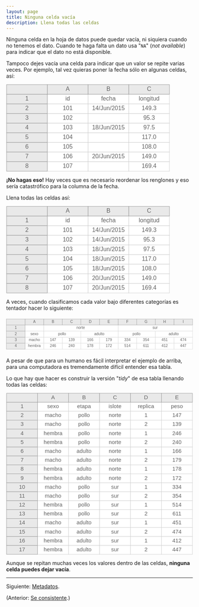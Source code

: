 ```yaml
---
layout: page
title: Ninguna celda vacía
description: Llena todas las celdas
---
```


Ninguna celda en la hoja de datos puede quedar vacía, ni siquiera cuando no tenemos el dato. Cuando te haga falta un dato usa "`NA`" (_not available_) para indicar que el dato no está disponible.

Tampoco dejes vacía una celda para indicar que un valor se repite varias veces. Por ejemplo, tal vez quieras poner la fecha sólo en algunas celdas, así:


<?xml version="1.0" encoding="UTF-8"?>
<svg width="442px" height="236px" viewBox="0 0 442 236" preserveAspectRatio="xMinYmin meet" xmlns="http://www.w3.org/2000/svg" xmlns:xlink="http://www.w3.org/1999/xlink" version="1.1">
    <rect x="331" y="209" width="110" height="26" fill="white" stroke="#CECECE" stroke-width="1" />
    <text x="386" y="222" text-anchor="middle" dominant-baseline="middle" font-family="sans-serif" fill="#626262" font-size="16px" >169.4</text>
    <rect x="221" y="209" width="110" height="26" fill="white" stroke="#CECECE" stroke-width="1" />
    <text x="276" y="222" text-anchor="middle" dominant-baseline="middle" font-family="sans-serif" fill="#626262" font-size="16px" ></text>
    <rect x="111" y="209" width="110" height="26" fill="white" stroke="#CECECE" stroke-width="1" />
    <text x="166" y="222" text-anchor="middle" dominant-baseline="middle" font-family="sans-serif" fill="#626262" font-size="16px" >107</text>
    <rect x="1" y="209" width="110" height="26" fill="#E9E9E9" stroke="#969696" stroke-width="1" />
    <text x="56" y="222" text-anchor="middle" dominant-baseline="middle" font-family="sans-serif" fill="#626262" font-size="16px" >8</text>
    <rect x="331" y="183" width="110" height="26" fill="white" stroke="#CECECE" stroke-width="1" />
    <text x="386" y="196" text-anchor="middle" dominant-baseline="middle" font-family="sans-serif" fill="#626262" font-size="16px" >149.0</text>
    <rect x="221" y="183" width="110" height="26" fill="white" stroke="#CECECE" stroke-width="1" />
    <text x="276" y="196" text-anchor="middle" dominant-baseline="middle" font-family="sans-serif" fill="#626262" font-size="16px" >20/Jun/2015</text>
    <rect x="111" y="183" width="110" height="26" fill="white" stroke="#CECECE" stroke-width="1" />
    <text x="166" y="196" text-anchor="middle" dominant-baseline="middle" font-family="sans-serif" fill="#626262" font-size="16px" >106</text>
    <rect x="1" y="183" width="110" height="26" fill="#E9E9E9" stroke="#969696" stroke-width="1" />
    <text x="56" y="196" text-anchor="middle" dominant-baseline="middle" font-family="sans-serif" fill="#626262" font-size="16px" >7</text>
    <rect x="331" y="157" width="110" height="26" fill="white" stroke="#CECECE" stroke-width="1" />
    <text x="386" y="170" text-anchor="middle" dominant-baseline="middle" font-family="sans-serif" fill="#626262" font-size="16px" >108.0</text>
    <rect x="221" y="157" width="110" height="26" fill="white" stroke="#CECECE" stroke-width="1" />
    <text x="276" y="170" text-anchor="middle" dominant-baseline="middle" font-family="sans-serif" fill="#626262" font-size="16px" ></text>
    <rect x="111" y="157" width="110" height="26" fill="white" stroke="#CECECE" stroke-width="1" />
    <text x="166" y="170" text-anchor="middle" dominant-baseline="middle" font-family="sans-serif" fill="#626262" font-size="16px" >105</text>
    <rect x="1" y="157" width="110" height="26" fill="#E9E9E9" stroke="#969696" stroke-width="1" />
    <text x="56" y="170" text-anchor="middle" dominant-baseline="middle" font-family="sans-serif" fill="#626262" font-size="16px" >6</text>
    <rect x="331" y="131" width="110" height="26" fill="white" stroke="#CECECE" stroke-width="1" />
    <text x="386" y="144" text-anchor="middle" dominant-baseline="middle" font-family="sans-serif" fill="#626262" font-size="16px" >117.0</text>
    <rect x="221" y="131" width="110" height="26" fill="white" stroke="#CECECE" stroke-width="1" />
    <text x="276" y="144" text-anchor="middle" dominant-baseline="middle" font-family="sans-serif" fill="#626262" font-size="16px" ></text>
    <rect x="111" y="131" width="110" height="26" fill="white" stroke="#CECECE" stroke-width="1" />
    <text x="166" y="144" text-anchor="middle" dominant-baseline="middle" font-family="sans-serif" fill="#626262" font-size="16px" >104</text>
    <rect x="1" y="131" width="110" height="26" fill="#E9E9E9" stroke="#969696" stroke-width="1" />
    <text x="56" y="144" text-anchor="middle" dominant-baseline="middle" font-family="sans-serif" fill="#626262" font-size="16px" >5</text>
    <rect x="331" y="105" width="110" height="26" fill="white" stroke="#CECECE" stroke-width="1" />
    <text x="386" y="118" text-anchor="middle" dominant-baseline="middle" font-family="sans-serif" fill="#626262" font-size="16px" >97.5</text>
    <rect x="221" y="105" width="110" height="26" fill="white" stroke="#CECECE" stroke-width="1" />
    <text x="276" y="118" text-anchor="middle" dominant-baseline="middle" font-family="sans-serif" fill="#626262" font-size="16px" >18/Jun/2015</text>
    <rect x="111" y="105" width="110" height="26" fill="white" stroke="#CECECE" stroke-width="1" />
    <text x="166" y="118" text-anchor="middle" dominant-baseline="middle" font-family="sans-serif" fill="#626262" font-size="16px" >103</text>
    <rect x="1" y="105" width="110" height="26" fill="#E9E9E9" stroke="#969696" stroke-width="1" />
    <text x="56" y="118" text-anchor="middle" dominant-baseline="middle" font-family="sans-serif" fill="#626262" font-size="16px" >4</text>
    <rect x="331" y="79" width="110" height="26" fill="white" stroke="#CECECE" stroke-width="1" />
    <text x="386" y="92" text-anchor="middle" dominant-baseline="middle" font-family="sans-serif" fill="#626262" font-size="16px" >95.3</text>
    <rect x="221" y="79" width="110" height="26" fill="white" stroke="#CECECE" stroke-width="1" />
    <text x="276" y="92" text-anchor="middle" dominant-baseline="middle" font-family="sans-serif" fill="#626262" font-size="16px" ></text>
    <rect x="111" y="79" width="110" height="26" fill="white" stroke="#CECECE" stroke-width="1" />
    <text x="166" y="92" text-anchor="middle" dominant-baseline="middle" font-family="sans-serif" fill="#626262" font-size="16px" >102</text>
    <rect x="1" y="79" width="110" height="26" fill="#E9E9E9" stroke="#969696" stroke-width="1" />
    <text x="56" y="92" text-anchor="middle" dominant-baseline="middle" font-family="sans-serif" fill="#626262" font-size="16px" >3</text>
    <rect x="331" y="53" width="110" height="26" fill="white" stroke="#CECECE" stroke-width="1" />
    <text x="386" y="66" text-anchor="middle" dominant-baseline="middle" font-family="sans-serif" fill="#626262" font-size="16px" >149.3</text>
    <rect x="221" y="53" width="110" height="26" fill="white" stroke="#CECECE" stroke-width="1" />
    <text x="276" y="66" text-anchor="middle" dominant-baseline="middle" font-family="sans-serif" fill="#626262" font-size="16px" >14/Jun/2015</text>
    <rect x="111" y="53" width="110" height="26" fill="white" stroke="#CECECE" stroke-width="1" />
    <text x="166" y="66" text-anchor="middle" dominant-baseline="middle" font-family="sans-serif" fill="#626262" font-size="16px" >101</text>
    <rect x="1" y="53" width="110" height="26" fill="#E9E9E9" stroke="#969696" stroke-width="1" />
    <text x="56" y="66" text-anchor="middle" dominant-baseline="middle" font-family="sans-serif" fill="#626262" font-size="16px" >2</text>
    <rect x="331" y="27" width="110" height="26" fill="white" stroke="#CECECE" stroke-width="1" />
    <text x="386" y="40" text-anchor="middle" dominant-baseline="middle" font-family="sans-serif" fill="#626262" font-size="16px" >longitud</text>
    <rect x="221" y="27" width="110" height="26" fill="white" stroke="#CECECE" stroke-width="1" />
    <text x="276" y="40" text-anchor="middle" dominant-baseline="middle" font-family="sans-serif" fill="#626262" font-size="16px" >fecha</text>
    <rect x="111" y="27" width="110" height="26" fill="white" stroke="#CECECE" stroke-width="1" />
    <text x="166" y="40" text-anchor="middle" dominant-baseline="middle" font-family="sans-serif" fill="#626262" font-size="16px" >id</text>
    <rect x="1" y="27" width="110" height="26" fill="#E9E9E9" stroke="#969696" stroke-width="1" />
    <text x="56" y="40" text-anchor="middle" dominant-baseline="middle" font-family="sans-serif" fill="#626262" font-size="16px" >1</text>
    <rect x="331" y="1" width="110" height="26" fill="#E9E9E9" stroke="#969696" stroke-width="1" />
    <text x="386" y="14" text-anchor="middle" dominant-baseline="middle" font-family="sans-serif" fill="#626262" font-size="16px" >C</text>
    <rect x="221" y="1" width="110" height="26" fill="#E9E9E9" stroke="#969696" stroke-width="1" />
    <text x="276" y="14" text-anchor="middle" dominant-baseline="middle" font-family="sans-serif" fill="#626262" font-size="16px" >B</text>
    <rect x="111" y="1" width="110" height="26" fill="#E9E9E9" stroke="#969696" stroke-width="1" />
    <text x="166" y="14" text-anchor="middle" dominant-baseline="middle" font-family="sans-serif" fill="#626262" font-size="16px" >A</text>
    <rect x="1" y="1" width="110" height="26" fill="#E9E9E9" stroke="#969696" stroke-width="1" />
</svg>

**¡No hagas eso!** Hay veces que es necesario reordenar los renglones y eso sería catastrófico para la columna de la fecha.

Llena todas las celdas así:

<?xml version="1.0" encoding="UTF-8"?>
<svg width="442px" height="236px" viewBox="0 0 442 236" preserveAspectRatio="xMinYmin meet" xmlns="http://www.w3.org/2000/svg" xmlns:xlink="http://www.w3.org/1999/xlink" version="1.1">
    <rect x="331" y="209" width="110" height="26" fill="white" stroke="#CECECE" stroke-width="1" />
    <text x="386" y="222" text-anchor="middle" dominant-baseline="middle" font-family="sans-serif" fill="#626262" font-size="16px" >169.4</text>
    <rect x="221" y="209" width="110" height="26" fill="white" stroke="#CECECE" stroke-width="1" />
    <text x="276" y="222" text-anchor="middle" dominant-baseline="middle" font-family="sans-serif" fill="#626262" font-size="16px" >20/Jun/2015</text>
    <rect x="111" y="209" width="110" height="26" fill="white" stroke="#CECECE" stroke-width="1" />
    <text x="166" y="222" text-anchor="middle" dominant-baseline="middle" font-family="sans-serif" fill="#626262" font-size="16px" >107</text>
    <rect x="1" y="209" width="110" height="26" fill="#E9E9E9" stroke="#969696" stroke-width="1" />
    <text x="56" y="222" text-anchor="middle" dominant-baseline="middle" font-family="sans-serif" fill="#626262" font-size="16px" >8</text>
    <rect x="331" y="183" width="110" height="26" fill="white" stroke="#CECECE" stroke-width="1" />
    <text x="386" y="196" text-anchor="middle" dominant-baseline="middle" font-family="sans-serif" fill="#626262" font-size="16px" >149.0</text>
    <rect x="221" y="183" width="110" height="26" fill="white" stroke="#CECECE" stroke-width="1" />
    <text x="276" y="196" text-anchor="middle" dominant-baseline="middle" font-family="sans-serif" fill="#626262" font-size="16px" >20/Jun/2015</text>
    <rect x="111" y="183" width="110" height="26" fill="white" stroke="#CECECE" stroke-width="1" />
    <text x="166" y="196" text-anchor="middle" dominant-baseline="middle" font-family="sans-serif" fill="#626262" font-size="16px" >106</text>
    <rect x="1" y="183" width="110" height="26" fill="#E9E9E9" stroke="#969696" stroke-width="1" />
    <text x="56" y="196" text-anchor="middle" dominant-baseline="middle" font-family="sans-serif" fill="#626262" font-size="16px" >7</text>
    <rect x="331" y="157" width="110" height="26" fill="white" stroke="#CECECE" stroke-width="1" />
    <text x="386" y="170" text-anchor="middle" dominant-baseline="middle" font-family="sans-serif" fill="#626262" font-size="16px" >108.0</text>
    <rect x="221" y="157" width="110" height="26" fill="white" stroke="#CECECE" stroke-width="1" />
    <text x="276" y="170" text-anchor="middle" dominant-baseline="middle" font-family="sans-serif" fill="#626262" font-size="16px" >18/Jun/2015</text>
    <rect x="111" y="157" width="110" height="26" fill="white" stroke="#CECECE" stroke-width="1" />
    <text x="166" y="170" text-anchor="middle" dominant-baseline="middle" font-family="sans-serif" fill="#626262" font-size="16px" >105</text>
    <rect x="1" y="157" width="110" height="26" fill="#E9E9E9" stroke="#969696" stroke-width="1" />
    <text x="56" y="170" text-anchor="middle" dominant-baseline="middle" font-family="sans-serif" fill="#626262" font-size="16px" >6</text>
    <rect x="331" y="131" width="110" height="26" fill="white" stroke="#CECECE" stroke-width="1" />
    <text x="386" y="144" text-anchor="middle" dominant-baseline="middle" font-family="sans-serif" fill="#626262" font-size="16px" >117.0</text>
    <rect x="221" y="131" width="110" height="26" fill="white" stroke="#CECECE" stroke-width="1" />
    <text x="276" y="144" text-anchor="middle" dominant-baseline="middle" font-family="sans-serif" fill="#626262" font-size="16px" >18/Jun/2015</text>
    <rect x="111" y="131" width="110" height="26" fill="white" stroke="#CECECE" stroke-width="1" />
    <text x="166" y="144" text-anchor="middle" dominant-baseline="middle" font-family="sans-serif" fill="#626262" font-size="16px" >104</text>
    <rect x="1" y="131" width="110" height="26" fill="#E9E9E9" stroke="#969696" stroke-width="1" />
    <text x="56" y="144" text-anchor="middle" dominant-baseline="middle" font-family="sans-serif" fill="#626262" font-size="16px" >5</text>
    <rect x="331" y="105" width="110" height="26" fill="white" stroke="#CECECE" stroke-width="1" />
    <text x="386" y="118" text-anchor="middle" dominant-baseline="middle" font-family="sans-serif" fill="#626262" font-size="16px" >97.5</text>
    <rect x="221" y="105" width="110" height="26" fill="white" stroke="#CECECE" stroke-width="1" />
    <text x="276" y="118" text-anchor="middle" dominant-baseline="middle" font-family="sans-serif" fill="#626262" font-size="16px" >18/Jun/2015</text>
    <rect x="111" y="105" width="110" height="26" fill="white" stroke="#CECECE" stroke-width="1" />
    <text x="166" y="118" text-anchor="middle" dominant-baseline="middle" font-family="sans-serif" fill="#626262" font-size="16px" >103</text>
    <rect x="1" y="105" width="110" height="26" fill="#E9E9E9" stroke="#969696" stroke-width="1" />
    <text x="56" y="118" text-anchor="middle" dominant-baseline="middle" font-family="sans-serif" fill="#626262" font-size="16px" >4</text>
    <rect x="331" y="79" width="110" height="26" fill="white" stroke="#CECECE" stroke-width="1" />
    <text x="386" y="92" text-anchor="middle" dominant-baseline="middle" font-family="sans-serif" fill="#626262" font-size="16px" >95.3</text>
    <rect x="221" y="79" width="110" height="26" fill="white" stroke="#CECECE" stroke-width="1" />
    <text x="276" y="92" text-anchor="middle" dominant-baseline="middle" font-family="sans-serif" fill="#626262" font-size="16px" >14/Jun/2015</text>
    <rect x="111" y="79" width="110" height="26" fill="white" stroke="#CECECE" stroke-width="1" />
    <text x="166" y="92" text-anchor="middle" dominant-baseline="middle" font-family="sans-serif" fill="#626262" font-size="16px" >102</text>
    <rect x="1" y="79" width="110" height="26" fill="#E9E9E9" stroke="#969696" stroke-width="1" />
    <text x="56" y="92" text-anchor="middle" dominant-baseline="middle" font-family="sans-serif" fill="#626262" font-size="16px" >3</text>
    <rect x="331" y="53" width="110" height="26" fill="white" stroke="#CECECE" stroke-width="1" />
    <text x="386" y="66" text-anchor="middle" dominant-baseline="middle" font-family="sans-serif" fill="#626262" font-size="16px" >149.3</text>
    <rect x="221" y="53" width="110" height="26" fill="white" stroke="#CECECE" stroke-width="1" />
    <text x="276" y="66" text-anchor="middle" dominant-baseline="middle" font-family="sans-serif" fill="#626262" font-size="16px" >14/Jun/2015</text>
    <rect x="111" y="53" width="110" height="26" fill="white" stroke="#CECECE" stroke-width="1" />
    <text x="166" y="66" text-anchor="middle" dominant-baseline="middle" font-family="sans-serif" fill="#626262" font-size="16px" >101</text>
    <rect x="1" y="53" width="110" height="26" fill="#E9E9E9" stroke="#969696" stroke-width="1" />
    <text x="56" y="66" text-anchor="middle" dominant-baseline="middle" font-family="sans-serif" fill="#626262" font-size="16px" >2</text>
    <rect x="331" y="27" width="110" height="26" fill="white" stroke="#CECECE" stroke-width="1" />
    <text x="386" y="40" text-anchor="middle" dominant-baseline="middle" font-family="sans-serif" fill="#626262" font-size="16px" >longitud</text>
    <rect x="221" y="27" width="110" height="26" fill="white" stroke="#CECECE" stroke-width="1" />
    <text x="276" y="40" text-anchor="middle" dominant-baseline="middle" font-family="sans-serif" fill="#626262" font-size="16px" >fecha</text>
    <rect x="111" y="27" width="110" height="26" fill="white" stroke="#CECECE" stroke-width="1" />
    <text x="166" y="40" text-anchor="middle" dominant-baseline="middle" font-family="sans-serif" fill="#626262" font-size="16px" >id</text>
    <rect x="1" y="27" width="110" height="26" fill="#E9E9E9" stroke="#969696" stroke-width="1" />
    <text x="56" y="40" text-anchor="middle" dominant-baseline="middle" font-family="sans-serif" fill="#626262" font-size="16px" >1</text>
    <rect x="331" y="1" width="110" height="26" fill="#E9E9E9" stroke="#969696" stroke-width="1" />
    <text x="386" y="14" text-anchor="middle" dominant-baseline="middle" font-family="sans-serif" fill="#626262" font-size="16px" >C</text>
    <rect x="221" y="1" width="110" height="26" fill="#E9E9E9" stroke="#969696" stroke-width="1" />
    <text x="276" y="14" text-anchor="middle" dominant-baseline="middle" font-family="sans-serif" fill="#626262" font-size="16px" >B</text>
    <rect x="111" y="1" width="110" height="26" fill="#E9E9E9" stroke="#969696" stroke-width="1" />
    <text x="166" y="14" text-anchor="middle" dominant-baseline="middle" font-family="sans-serif" fill="#626262" font-size="16px" >A</text>
    <rect x="1" y="1" width="110" height="26" fill="#E9E9E9" stroke="#969696" stroke-width="1" />
</svg>

A veces, cuando clasificamos cada valor bajo diferentes categorías es tentador hacer lo siguiente:

<?xml version="1.0" encoding="UTF-8"?>
<svg width="692px" height="132px" viewBox="0 0 802 132" preserveAspectRatio="xMinYmin meet" xmlns="http://www.w3.org/2000/svg" xmlns:xlink="http://www.w3.org/1999/xlink" version="1.1">
    <rect x="721" y="105" width="80" height="26" fill="white" stroke="#CECECE" stroke-width="1" />
    <text x="761" y="118" text-anchor="middle" dominant-baseline="middle" font-family="sans-serif" fill="#626262" font-size="16px" >447</text>
    <rect x="641" y="105" width="80" height="26" fill="white" stroke="#CECECE" stroke-width="1" />
    <text x="681" y="118" text-anchor="middle" dominant-baseline="middle" font-family="sans-serif" fill="#626262" font-size="16px" >412</text>
    <rect x="561" y="105" width="80" height="26" fill="white" stroke="#CECECE" stroke-width="1" />
    <text x="601" y="118" text-anchor="middle" dominant-baseline="middle" font-family="sans-serif" fill="#626262" font-size="16px" >611</text>
    <rect x="481" y="105" width="80" height="26" fill="white" stroke="#CECECE" stroke-width="1" />
    <text x="521" y="118" text-anchor="middle" dominant-baseline="middle" font-family="sans-serif" fill="#626262" font-size="16px" >514</text>
    <rect x="401" y="105" width="80" height="26" fill="white" stroke="#CECECE" stroke-width="1" />
    <text x="441" y="118" text-anchor="middle" dominant-baseline="middle" font-family="sans-serif" fill="#626262" font-size="16px" >172</text>
    <rect x="321" y="105" width="80" height="26" fill="white" stroke="#CECECE" stroke-width="1" />
    <text x="361" y="118" text-anchor="middle" dominant-baseline="middle" font-family="sans-serif" fill="#626262" font-size="16px" >178</text>
    <rect x="241" y="105" width="80" height="26" fill="white" stroke="#CECECE" stroke-width="1" />
    <text x="281" y="118" text-anchor="middle" dominant-baseline="middle" font-family="sans-serif" fill="#626262" font-size="16px" >240</text>
    <rect x="161" y="105" width="80" height="26" fill="white" stroke="#CECECE" stroke-width="1" />
    <text x="201" y="118" text-anchor="middle" dominant-baseline="middle" font-family="sans-serif" fill="#626262" font-size="16px" >246</text>
    <rect x="81" y="105" width="80" height="26" fill="white" stroke="#CECECE" stroke-width="1" />
    <text x="121" y="118" text-anchor="middle" dominant-baseline="middle" font-family="sans-serif" fill="#626262" font-size="16px" >hembra</text>
    <rect x="1" y="105" width="80" height="26" fill="#E9E9E9" stroke="#969696" stroke-width="1" />
    <text x="41" y="118" text-anchor="middle" dominant-baseline="middle" font-family="sans-serif" fill="#626262" font-size="16px" >4</text>
    <rect x="721" y="79" width="80" height="26" fill="white" stroke="#CECECE" stroke-width="1" />
    <text x="761" y="92" text-anchor="middle" dominant-baseline="middle" font-family="sans-serif" fill="#626262" font-size="16px" >474</text>
    <rect x="641" y="79" width="80" height="26" fill="white" stroke="#CECECE" stroke-width="1" />
    <text x="681" y="92" text-anchor="middle" dominant-baseline="middle" font-family="sans-serif" fill="#626262" font-size="16px" >451</text>
    <rect x="561" y="79" width="80" height="26" fill="white" stroke="#CECECE" stroke-width="1" />
    <text x="601" y="92" text-anchor="middle" dominant-baseline="middle" font-family="sans-serif" fill="#626262" font-size="16px" >354</text>
    <rect x="481" y="79" width="80" height="26" fill="white" stroke="#CECECE" stroke-width="1" />
    <text x="521" y="92" text-anchor="middle" dominant-baseline="middle" font-family="sans-serif" fill="#626262" font-size="16px" >334</text>
    <rect x="401" y="79" width="80" height="26" fill="white" stroke="#CECECE" stroke-width="1" />
    <text x="441" y="92" text-anchor="middle" dominant-baseline="middle" font-family="sans-serif" fill="#626262" font-size="16px" >179</text>
    <rect x="321" y="79" width="80" height="26" fill="white" stroke="#CECECE" stroke-width="1" />
    <text x="361" y="92" text-anchor="middle" dominant-baseline="middle" font-family="sans-serif" fill="#626262" font-size="16px" >166</text>
    <rect x="241" y="79" width="80" height="26" fill="white" stroke="#CECECE" stroke-width="1" />
    <text x="281" y="92" text-anchor="middle" dominant-baseline="middle" font-family="sans-serif" fill="#626262" font-size="16px" >139</text>
    <rect x="161" y="79" width="80" height="26" fill="white" stroke="#CECECE" stroke-width="1" />
    <text x="201" y="92" text-anchor="middle" dominant-baseline="middle" font-family="sans-serif" fill="#626262" font-size="16px" >147</text>
    <rect x="81" y="79" width="80" height="26" fill="white" stroke="#CECECE" stroke-width="1" />
    <text x="121" y="92" text-anchor="middle" dominant-baseline="middle" font-family="sans-serif" fill="#626262" font-size="16px" >macho</text>
    <rect x="1" y="79" width="80" height="26" fill="#E9E9E9" stroke="#969696" stroke-width="1" />
    <text x="41" y="92" text-anchor="middle" dominant-baseline="middle" font-family="sans-serif" fill="#626262" font-size="16px" >3</text>
    <rect x="641" y="53" width="160" height="26" fill="white" stroke="#CECECE" stroke-width="1" />
    <text x="720" y="66" text-anchor="middle" dominant-baseline="middle" font-family="sans-serif" fill="#626262" font-size="16px" >adulto</text>
    <rect x="481" y="53" width="160" height="26" fill="white" stroke="#CECECE" stroke-width="1" />
    <text x="560" y="66" text-anchor="middle" dominant-baseline="middle" font-family="sans-serif" fill="#626262" font-size="16px" >pollo</text>
    <rect x="321" y="53" width="160" height="26" fill="white" stroke="#CECECE" stroke-width="1" />
    <text x="400" y="66" text-anchor="middle" dominant-baseline="middle" font-family="sans-serif" fill="#626262" font-size="16px" >adulto</text>
    <text x="281" y="66" text-anchor="middle" dominant-baseline="middle" font-family="sans-serif" fill="#626262" font-size="16px" ></text>
    <rect x="161" y="53" width="160" height="26" fill="white" stroke="#CECECE" stroke-width="1" />
    <text x="240" y="66" text-anchor="middle" dominant-baseline="middle" font-family="sans-serif" fill="#626262" font-size="16px" >pollo</text>
    <rect x="81" y="53" width="80" height="26" fill="white" stroke="#CECECE" stroke-width="1" />
    <text x="121" y="66" text-anchor="middle" dominant-baseline="middle" font-family="sans-serif" fill="#626262" font-size="16px" >sexo</text>
    <rect x="1" y="53" width="80" height="26" fill="#E9E9E9" stroke="#969696" stroke-width="1" />
    <text x="41" y="66" text-anchor="middle" dominant-baseline="middle" font-family="sans-serif" fill="#626262" font-size="16px" >2</text>
    <rect x="481" y="27" width="320" height="26" fill="white" stroke="#CECECE" stroke-width="1" />
    <text x="640" y="40" text-anchor="middle" dominant-baseline="middle" font-family="sans-serif" fill="#626262" font-size="16px" >sur</text>
    <text x="281" y="40" text-anchor="middle" dominant-baseline="middle" font-family="sans-serif" fill="#626262" font-size="16px" ></text>
    <rect x="161" y="27" width="320" height="26" fill="white" stroke="#CECECE" stroke-width="1" />
    <text x="320" y="40" text-anchor="middle" dominant-baseline="middle" font-family="sans-serif" fill="#626262" font-size="16px" >norte</text>
    <rect x="81" y="27" width="80" height="26" fill="white" stroke="#CECECE" stroke-width="1" />
    <text x="121" y="40" text-anchor="middle" dominant-baseline="middle" font-family="sans-serif" fill="#626262" font-size="16px" ></text>
    <rect x="1" y="27" width="80" height="26" fill="#E9E9E9" stroke="#969696" stroke-width="1" />
    <text x="41" y="40" text-anchor="middle" dominant-baseline="middle" font-family="sans-serif" fill="#626262" font-size="16px" >1</text>
    <rect x="721" y="1" width="80" height="26" fill="#E9E9E9" stroke="#969696" stroke-width="1" />
    <text x="761" y="14" text-anchor="middle" dominant-baseline="middle" font-family="sans-serif" fill="#626262" font-size="16px" >I</text>
    <rect x="641" y="1" width="80" height="26" fill="#E9E9E9" stroke="#969696" stroke-width="1" />
    <text x="681" y="14" text-anchor="middle" dominant-baseline="middle" font-family="sans-serif" fill="#626262" font-size="16px" >H</text>
    <rect x="561" y="1" width="80" height="26" fill="#E9E9E9" stroke="#969696" stroke-width="1" />
    <text x="601" y="14" text-anchor="middle" dominant-baseline="middle" font-family="sans-serif" fill="#626262" font-size="16px" >G</text>
    <rect x="481" y="1" width="80" height="26" fill="#E9E9E9" stroke="#969696" stroke-width="1" />
    <text x="521" y="14" text-anchor="middle" dominant-baseline="middle" font-family="sans-serif" fill="#626262" font-size="16px" >F</text>
    <rect x="401" y="1" width="80" height="26" fill="#E9E9E9" stroke="#969696" stroke-width="1" />
    <text x="441" y="14" text-anchor="middle" dominant-baseline="middle" font-family="sans-serif" fill="#626262" font-size="16px" >E</text>
    <rect x="321" y="1" width="80" height="26" fill="#E9E9E9" stroke="#969696" stroke-width="1" />
    <text x="361" y="14" text-anchor="middle" dominant-baseline="middle" font-family="sans-serif" fill="#626262" font-size="16px" >D</text>
    <rect x="241" y="1" width="80" height="26" fill="#E9E9E9" stroke="#969696" stroke-width="1" />
    <text x="281" y="14" text-anchor="middle" dominant-baseline="middle" font-family="sans-serif" fill="#626262" font-size="16px" >C</text>
    <rect x="161" y="1" width="80" height="26" fill="#E9E9E9" stroke="#969696" stroke-width="1" />
    <text x="201" y="14" text-anchor="middle" dominant-baseline="middle" font-family="sans-serif" fill="#626262" font-size="16px" >B</text>
    <rect x="81" y="1" width="80" height="26" fill="#E9E9E9" stroke="#969696" stroke-width="1" />
    <text x="121" y="14" text-anchor="middle" dominant-baseline="middle" font-family="sans-serif" fill="#626262" font-size="16px" >A</text>
    <rect x="1" y="1" width="80" height="26" fill="#E9E9E9" stroke="#969696" stroke-width="1" />
</svg>

A pesar de que para un humano es fácil interpretar el ejemplo de arriba, para una computadora es tremendamente difícil entender esa tabla.

Lo que hay que hacer es construir la versión "_tidy_" de esa tabla llenando todas las celdas:

<?xml version="1.0" encoding="UTF-8"?>
<svg width="542px" height="470px" viewBox="0 0 542 470" preserveAspectRatio="xMinYmin meet" xmlns="http://www.w3.org/2000/svg" xmlns:xlink="http://www.w3.org/1999/xlink" version="1.1">
    <rect x="451" y="443" width="90" height="26" fill="white" stroke="#CECECE" stroke-width="1" />
    <text x="496" y="456" text-anchor="middle" dominant-baseline="middle" font-family="sans-serif" fill="#626262" font-size="16px" >447</text>
    <rect x="361" y="443" width="90" height="26" fill="white" stroke="#CECECE" stroke-width="1" />
    <text x="406" y="456" text-anchor="middle" dominant-baseline="middle" font-family="sans-serif" fill="#626262" font-size="16px" >2</text>
    <rect x="271" y="443" width="90" height="26" fill="white" stroke="#CECECE" stroke-width="1" />
    <text x="316" y="456" text-anchor="middle" dominant-baseline="middle" font-family="sans-serif" fill="#626262" font-size="16px" >sur</text>
    <rect x="181" y="443" width="90" height="26" fill="white" stroke="#CECECE" stroke-width="1" />
    <text x="226" y="456" text-anchor="middle" dominant-baseline="middle" font-family="sans-serif" fill="#626262" font-size="16px" >adulto</text>
    <rect x="91" y="443" width="90" height="26" fill="white" stroke="#CECECE" stroke-width="1" />
    <text x="136" y="456" text-anchor="middle" dominant-baseline="middle" font-family="sans-serif" fill="#626262" font-size="16px" >hembra</text>
    <rect x="1" y="443" width="90" height="26" fill="#E9E9E9" stroke="#969696" stroke-width="1" />
    <text x="46" y="456" text-anchor="middle" dominant-baseline="middle" font-family="sans-serif" fill="#626262" font-size="16px" >17</text>
    <rect x="451" y="417" width="90" height="26" fill="white" stroke="#CECECE" stroke-width="1" />
    <text x="496" y="430" text-anchor="middle" dominant-baseline="middle" font-family="sans-serif" fill="#626262" font-size="16px" >412</text>
    <rect x="361" y="417" width="90" height="26" fill="white" stroke="#CECECE" stroke-width="1" />
    <text x="406" y="430" text-anchor="middle" dominant-baseline="middle" font-family="sans-serif" fill="#626262" font-size="16px" >1</text>
    <rect x="271" y="417" width="90" height="26" fill="white" stroke="#CECECE" stroke-width="1" />
    <text x="316" y="430" text-anchor="middle" dominant-baseline="middle" font-family="sans-serif" fill="#626262" font-size="16px" >sur</text>
    <rect x="181" y="417" width="90" height="26" fill="white" stroke="#CECECE" stroke-width="1" />
    <text x="226" y="430" text-anchor="middle" dominant-baseline="middle" font-family="sans-serif" fill="#626262" font-size="16px" >adulto</text>
    <rect x="91" y="417" width="90" height="26" fill="white" stroke="#CECECE" stroke-width="1" />
    <text x="136" y="430" text-anchor="middle" dominant-baseline="middle" font-family="sans-serif" fill="#626262" font-size="16px" >hembra</text>
    <rect x="1" y="417" width="90" height="26" fill="#E9E9E9" stroke="#969696" stroke-width="1" />
    <text x="46" y="430" text-anchor="middle" dominant-baseline="middle" font-family="sans-serif" fill="#626262" font-size="16px" >16</text>
    <rect x="451" y="391" width="90" height="26" fill="white" stroke="#CECECE" stroke-width="1" />
    <text x="496" y="404" text-anchor="middle" dominant-baseline="middle" font-family="sans-serif" fill="#626262" font-size="16px" >474</text>
    <rect x="361" y="391" width="90" height="26" fill="white" stroke="#CECECE" stroke-width="1" />
    <text x="406" y="404" text-anchor="middle" dominant-baseline="middle" font-family="sans-serif" fill="#626262" font-size="16px" >2</text>
    <rect x="271" y="391" width="90" height="26" fill="white" stroke="#CECECE" stroke-width="1" />
    <text x="316" y="404" text-anchor="middle" dominant-baseline="middle" font-family="sans-serif" fill="#626262" font-size="16px" >sur</text>
    <rect x="181" y="391" width="90" height="26" fill="white" stroke="#CECECE" stroke-width="1" />
    <text x="226" y="404" text-anchor="middle" dominant-baseline="middle" font-family="sans-serif" fill="#626262" font-size="16px" >adulto</text>
    <rect x="91" y="391" width="90" height="26" fill="white" stroke="#CECECE" stroke-width="1" />
    <text x="136" y="404" text-anchor="middle" dominant-baseline="middle" font-family="sans-serif" fill="#626262" font-size="16px" >macho</text>
    <rect x="1" y="391" width="90" height="26" fill="#E9E9E9" stroke="#969696" stroke-width="1" />
    <text x="46" y="404" text-anchor="middle" dominant-baseline="middle" font-family="sans-serif" fill="#626262" font-size="16px" >15</text>
    <rect x="451" y="365" width="90" height="26" fill="white" stroke="#CECECE" stroke-width="1" />
    <text x="496" y="378" text-anchor="middle" dominant-baseline="middle" font-family="sans-serif" fill="#626262" font-size="16px" >451</text>
    <rect x="361" y="365" width="90" height="26" fill="white" stroke="#CECECE" stroke-width="1" />
    <text x="406" y="378" text-anchor="middle" dominant-baseline="middle" font-family="sans-serif" fill="#626262" font-size="16px" >1</text>
    <rect x="271" y="365" width="90" height="26" fill="white" stroke="#CECECE" stroke-width="1" />
    <text x="316" y="378" text-anchor="middle" dominant-baseline="middle" font-family="sans-serif" fill="#626262" font-size="16px" >sur</text>
    <rect x="181" y="365" width="90" height="26" fill="white" stroke="#CECECE" stroke-width="1" />
    <text x="226" y="378" text-anchor="middle" dominant-baseline="middle" font-family="sans-serif" fill="#626262" font-size="16px" >adulto</text>
    <rect x="91" y="365" width="90" height="26" fill="white" stroke="#CECECE" stroke-width="1" />
    <text x="136" y="378" text-anchor="middle" dominant-baseline="middle" font-family="sans-serif" fill="#626262" font-size="16px" >macho</text>
    <rect x="1" y="365" width="90" height="26" fill="#E9E9E9" stroke="#969696" stroke-width="1" />
    <text x="46" y="378" text-anchor="middle" dominant-baseline="middle" font-family="sans-serif" fill="#626262" font-size="16px" >14</text>
    <rect x="451" y="339" width="90" height="26" fill="white" stroke="#CECECE" stroke-width="1" />
    <text x="496" y="352" text-anchor="middle" dominant-baseline="middle" font-family="sans-serif" fill="#626262" font-size="16px" >611</text>
    <rect x="361" y="339" width="90" height="26" fill="white" stroke="#CECECE" stroke-width="1" />
    <text x="406" y="352" text-anchor="middle" dominant-baseline="middle" font-family="sans-serif" fill="#626262" font-size="16px" >2</text>
    <rect x="271" y="339" width="90" height="26" fill="white" stroke="#CECECE" stroke-width="1" />
    <text x="316" y="352" text-anchor="middle" dominant-baseline="middle" font-family="sans-serif" fill="#626262" font-size="16px" >sur</text>
    <rect x="181" y="339" width="90" height="26" fill="white" stroke="#CECECE" stroke-width="1" />
    <text x="226" y="352" text-anchor="middle" dominant-baseline="middle" font-family="sans-serif" fill="#626262" font-size="16px" >pollo</text>
    <rect x="91" y="339" width="90" height="26" fill="white" stroke="#CECECE" stroke-width="1" />
    <text x="136" y="352" text-anchor="middle" dominant-baseline="middle" font-family="sans-serif" fill="#626262" font-size="16px" >hembra</text>
    <rect x="1" y="339" width="90" height="26" fill="#E9E9E9" stroke="#969696" stroke-width="1" />
    <text x="46" y="352" text-anchor="middle" dominant-baseline="middle" font-family="sans-serif" fill="#626262" font-size="16px" >13</text>
    <rect x="451" y="313" width="90" height="26" fill="white" stroke="#CECECE" stroke-width="1" />
    <text x="496" y="326" text-anchor="middle" dominant-baseline="middle" font-family="sans-serif" fill="#626262" font-size="16px" >514</text>
    <rect x="361" y="313" width="90" height="26" fill="white" stroke="#CECECE" stroke-width="1" />
    <text x="406" y="326" text-anchor="middle" dominant-baseline="middle" font-family="sans-serif" fill="#626262" font-size="16px" >1</text>
    <rect x="271" y="313" width="90" height="26" fill="white" stroke="#CECECE" stroke-width="1" />
    <text x="316" y="326" text-anchor="middle" dominant-baseline="middle" font-family="sans-serif" fill="#626262" font-size="16px" >sur</text>
    <rect x="181" y="313" width="90" height="26" fill="white" stroke="#CECECE" stroke-width="1" />
    <text x="226" y="326" text-anchor="middle" dominant-baseline="middle" font-family="sans-serif" fill="#626262" font-size="16px" >pollo</text>
    <rect x="91" y="313" width="90" height="26" fill="white" stroke="#CECECE" stroke-width="1" />
    <text x="136" y="326" text-anchor="middle" dominant-baseline="middle" font-family="sans-serif" fill="#626262" font-size="16px" >hembra</text>
    <rect x="1" y="313" width="90" height="26" fill="#E9E9E9" stroke="#969696" stroke-width="1" />
    <text x="46" y="326" text-anchor="middle" dominant-baseline="middle" font-family="sans-serif" fill="#626262" font-size="16px" >12</text>
    <rect x="451" y="287" width="90" height="26" fill="white" stroke="#CECECE" stroke-width="1" />
    <text x="496" y="300" text-anchor="middle" dominant-baseline="middle" font-family="sans-serif" fill="#626262" font-size="16px" >354</text>
    <rect x="361" y="287" width="90" height="26" fill="white" stroke="#CECECE" stroke-width="1" />
    <text x="406" y="300" text-anchor="middle" dominant-baseline="middle" font-family="sans-serif" fill="#626262" font-size="16px" >2</text>
    <rect x="271" y="287" width="90" height="26" fill="white" stroke="#CECECE" stroke-width="1" />
    <text x="316" y="300" text-anchor="middle" dominant-baseline="middle" font-family="sans-serif" fill="#626262" font-size="16px" >sur</text>
    <rect x="181" y="287" width="90" height="26" fill="white" stroke="#CECECE" stroke-width="1" />
    <text x="226" y="300" text-anchor="middle" dominant-baseline="middle" font-family="sans-serif" fill="#626262" font-size="16px" >pollo</text>
    <rect x="91" y="287" width="90" height="26" fill="white" stroke="#CECECE" stroke-width="1" />
    <text x="136" y="300" text-anchor="middle" dominant-baseline="middle" font-family="sans-serif" fill="#626262" font-size="16px" >macho</text>
    <rect x="1" y="287" width="90" height="26" fill="#E9E9E9" stroke="#969696" stroke-width="1" />
    <text x="46" y="300" text-anchor="middle" dominant-baseline="middle" font-family="sans-serif" fill="#626262" font-size="16px" >11</text>
    <rect x="451" y="261" width="90" height="26" fill="white" stroke="#CECECE" stroke-width="1" />
    <text x="496" y="274" text-anchor="middle" dominant-baseline="middle" font-family="sans-serif" fill="#626262" font-size="16px" >334</text>
    <rect x="361" y="261" width="90" height="26" fill="white" stroke="#CECECE" stroke-width="1" />
    <text x="406" y="274" text-anchor="middle" dominant-baseline="middle" font-family="sans-serif" fill="#626262" font-size="16px" >1</text>
    <rect x="271" y="261" width="90" height="26" fill="white" stroke="#CECECE" stroke-width="1" />
    <text x="316" y="274" text-anchor="middle" dominant-baseline="middle" font-family="sans-serif" fill="#626262" font-size="16px" >sur</text>
    <rect x="181" y="261" width="90" height="26" fill="white" stroke="#CECECE" stroke-width="1" />
    <text x="226" y="274" text-anchor="middle" dominant-baseline="middle" font-family="sans-serif" fill="#626262" font-size="16px" >pollo</text>
    <rect x="91" y="261" width="90" height="26" fill="white" stroke="#CECECE" stroke-width="1" />
    <text x="136" y="274" text-anchor="middle" dominant-baseline="middle" font-family="sans-serif" fill="#626262" font-size="16px" >macho</text>
    <rect x="1" y="261" width="90" height="26" fill="#E9E9E9" stroke="#969696" stroke-width="1" />
    <text x="46" y="274" text-anchor="middle" dominant-baseline="middle" font-family="sans-serif" fill="#626262" font-size="16px" >10</text>
    <rect x="451" y="235" width="90" height="26" fill="white" stroke="#CECECE" stroke-width="1" />
    <text x="496" y="248" text-anchor="middle" dominant-baseline="middle" font-family="sans-serif" fill="#626262" font-size="16px" >172</text>
    <rect x="361" y="235" width="90" height="26" fill="white" stroke="#CECECE" stroke-width="1" />
    <text x="406" y="248" text-anchor="middle" dominant-baseline="middle" font-family="sans-serif" fill="#626262" font-size="16px" >2</text>
    <rect x="271" y="235" width="90" height="26" fill="white" stroke="#CECECE" stroke-width="1" />
    <text x="316" y="248" text-anchor="middle" dominant-baseline="middle" font-family="sans-serif" fill="#626262" font-size="16px" >norte</text>
    <rect x="181" y="235" width="90" height="26" fill="white" stroke="#CECECE" stroke-width="1" />
    <text x="226" y="248" text-anchor="middle" dominant-baseline="middle" font-family="sans-serif" fill="#626262" font-size="16px" >adulto</text>
    <rect x="91" y="235" width="90" height="26" fill="white" stroke="#CECECE" stroke-width="1" />
    <text x="136" y="248" text-anchor="middle" dominant-baseline="middle" font-family="sans-serif" fill="#626262" font-size="16px" >hembra</text>
    <rect x="1" y="235" width="90" height="26" fill="#E9E9E9" stroke="#969696" stroke-width="1" />
    <text x="46" y="248" text-anchor="middle" dominant-baseline="middle" font-family="sans-serif" fill="#626262" font-size="16px" >9</text>
    <rect x="451" y="209" width="90" height="26" fill="white" stroke="#CECECE" stroke-width="1" />
    <text x="496" y="222" text-anchor="middle" dominant-baseline="middle" font-family="sans-serif" fill="#626262" font-size="16px" >178</text>
    <rect x="361" y="209" width="90" height="26" fill="white" stroke="#CECECE" stroke-width="1" />
    <text x="406" y="222" text-anchor="middle" dominant-baseline="middle" font-family="sans-serif" fill="#626262" font-size="16px" >1</text>
    <rect x="271" y="209" width="90" height="26" fill="white" stroke="#CECECE" stroke-width="1" />
    <text x="316" y="222" text-anchor="middle" dominant-baseline="middle" font-family="sans-serif" fill="#626262" font-size="16px" >norte</text>
    <rect x="181" y="209" width="90" height="26" fill="white" stroke="#CECECE" stroke-width="1" />
    <text x="226" y="222" text-anchor="middle" dominant-baseline="middle" font-family="sans-serif" fill="#626262" font-size="16px" >adulto</text>
    <rect x="91" y="209" width="90" height="26" fill="white" stroke="#CECECE" stroke-width="1" />
    <text x="136" y="222" text-anchor="middle" dominant-baseline="middle" font-family="sans-serif" fill="#626262" font-size="16px" >hembra</text>
    <rect x="1" y="209" width="90" height="26" fill="#E9E9E9" stroke="#969696" stroke-width="1" />
    <text x="46" y="222" text-anchor="middle" dominant-baseline="middle" font-family="sans-serif" fill="#626262" font-size="16px" >8</text>
    <rect x="451" y="183" width="90" height="26" fill="white" stroke="#CECECE" stroke-width="1" />
    <text x="496" y="196" text-anchor="middle" dominant-baseline="middle" font-family="sans-serif" fill="#626262" font-size="16px" >179</text>
    <rect x="361" y="183" width="90" height="26" fill="white" stroke="#CECECE" stroke-width="1" />
    <text x="406" y="196" text-anchor="middle" dominant-baseline="middle" font-family="sans-serif" fill="#626262" font-size="16px" >2</text>
    <rect x="271" y="183" width="90" height="26" fill="white" stroke="#CECECE" stroke-width="1" />
    <text x="316" y="196" text-anchor="middle" dominant-baseline="middle" font-family="sans-serif" fill="#626262" font-size="16px" >norte</text>
    <rect x="181" y="183" width="90" height="26" fill="white" stroke="#CECECE" stroke-width="1" />
    <text x="226" y="196" text-anchor="middle" dominant-baseline="middle" font-family="sans-serif" fill="#626262" font-size="16px" >adulto</text>
    <rect x="91" y="183" width="90" height="26" fill="white" stroke="#CECECE" stroke-width="1" />
    <text x="136" y="196" text-anchor="middle" dominant-baseline="middle" font-family="sans-serif" fill="#626262" font-size="16px" >macho</text>
    <rect x="1" y="183" width="90" height="26" fill="#E9E9E9" stroke="#969696" stroke-width="1" />
    <text x="46" y="196" text-anchor="middle" dominant-baseline="middle" font-family="sans-serif" fill="#626262" font-size="16px" >7</text>
    <rect x="451" y="157" width="90" height="26" fill="white" stroke="#CECECE" stroke-width="1" />
    <text x="496" y="170" text-anchor="middle" dominant-baseline="middle" font-family="sans-serif" fill="#626262" font-size="16px" >166</text>
    <rect x="361" y="157" width="90" height="26" fill="white" stroke="#CECECE" stroke-width="1" />
    <text x="406" y="170" text-anchor="middle" dominant-baseline="middle" font-family="sans-serif" fill="#626262" font-size="16px" >1</text>
    <rect x="271" y="157" width="90" height="26" fill="white" stroke="#CECECE" stroke-width="1" />
    <text x="316" y="170" text-anchor="middle" dominant-baseline="middle" font-family="sans-serif" fill="#626262" font-size="16px" >norte</text>
    <rect x="181" y="157" width="90" height="26" fill="white" stroke="#CECECE" stroke-width="1" />
    <text x="226" y="170" text-anchor="middle" dominant-baseline="middle" font-family="sans-serif" fill="#626262" font-size="16px" >adulto</text>
    <rect x="91" y="157" width="90" height="26" fill="white" stroke="#CECECE" stroke-width="1" />
    <text x="136" y="170" text-anchor="middle" dominant-baseline="middle" font-family="sans-serif" fill="#626262" font-size="16px" >macho</text>
    <rect x="1" y="157" width="90" height="26" fill="#E9E9E9" stroke="#969696" stroke-width="1" />
    <text x="46" y="170" text-anchor="middle" dominant-baseline="middle" font-family="sans-serif" fill="#626262" font-size="16px" >6</text>
    <rect x="451" y="131" width="90" height="26" fill="white" stroke="#CECECE" stroke-width="1" />
    <text x="496" y="144" text-anchor="middle" dominant-baseline="middle" font-family="sans-serif" fill="#626262" font-size="16px" >240</text>
    <rect x="361" y="131" width="90" height="26" fill="white" stroke="#CECECE" stroke-width="1" />
    <text x="406" y="144" text-anchor="middle" dominant-baseline="middle" font-family="sans-serif" fill="#626262" font-size="16px" >2</text>
    <rect x="271" y="131" width="90" height="26" fill="white" stroke="#CECECE" stroke-width="1" />
    <text x="316" y="144" text-anchor="middle" dominant-baseline="middle" font-family="sans-serif" fill="#626262" font-size="16px" >norte</text>
    <rect x="181" y="131" width="90" height="26" fill="white" stroke="#CECECE" stroke-width="1" />
    <text x="226" y="144" text-anchor="middle" dominant-baseline="middle" font-family="sans-serif" fill="#626262" font-size="16px" >pollo</text>
    <rect x="91" y="131" width="90" height="26" fill="white" stroke="#CECECE" stroke-width="1" />
    <text x="136" y="144" text-anchor="middle" dominant-baseline="middle" font-family="sans-serif" fill="#626262" font-size="16px" >hembra</text>
    <rect x="1" y="131" width="90" height="26" fill="#E9E9E9" stroke="#969696" stroke-width="1" />
    <text x="46" y="144" text-anchor="middle" dominant-baseline="middle" font-family="sans-serif" fill="#626262" font-size="16px" >5</text>
    <rect x="451" y="105" width="90" height="26" fill="white" stroke="#CECECE" stroke-width="1" />
    <text x="496" y="118" text-anchor="middle" dominant-baseline="middle" font-family="sans-serif" fill="#626262" font-size="16px" >246</text>
    <rect x="361" y="105" width="90" height="26" fill="white" stroke="#CECECE" stroke-width="1" />
    <text x="406" y="118" text-anchor="middle" dominant-baseline="middle" font-family="sans-serif" fill="#626262" font-size="16px" >1</text>
    <rect x="271" y="105" width="90" height="26" fill="white" stroke="#CECECE" stroke-width="1" />
    <text x="316" y="118" text-anchor="middle" dominant-baseline="middle" font-family="sans-serif" fill="#626262" font-size="16px" >norte</text>
    <rect x="181" y="105" width="90" height="26" fill="white" stroke="#CECECE" stroke-width="1" />
    <text x="226" y="118" text-anchor="middle" dominant-baseline="middle" font-family="sans-serif" fill="#626262" font-size="16px" >pollo</text>
    <rect x="91" y="105" width="90" height="26" fill="white" stroke="#CECECE" stroke-width="1" />
    <text x="136" y="118" text-anchor="middle" dominant-baseline="middle" font-family="sans-serif" fill="#626262" font-size="16px" >hembra</text>
    <rect x="1" y="105" width="90" height="26" fill="#E9E9E9" stroke="#969696" stroke-width="1" />
    <text x="46" y="118" text-anchor="middle" dominant-baseline="middle" font-family="sans-serif" fill="#626262" font-size="16px" >4</text>
    <rect x="451" y="79" width="90" height="26" fill="white" stroke="#CECECE" stroke-width="1" />
    <text x="496" y="92" text-anchor="middle" dominant-baseline="middle" font-family="sans-serif" fill="#626262" font-size="16px" >139</text>
    <rect x="361" y="79" width="90" height="26" fill="white" stroke="#CECECE" stroke-width="1" />
    <text x="406" y="92" text-anchor="middle" dominant-baseline="middle" font-family="sans-serif" fill="#626262" font-size="16px" >2</text>
    <rect x="271" y="79" width="90" height="26" fill="white" stroke="#CECECE" stroke-width="1" />
    <text x="316" y="92" text-anchor="middle" dominant-baseline="middle" font-family="sans-serif" fill="#626262" font-size="16px" >norte</text>
    <rect x="181" y="79" width="90" height="26" fill="white" stroke="#CECECE" stroke-width="1" />
    <text x="226" y="92" text-anchor="middle" dominant-baseline="middle" font-family="sans-serif" fill="#626262" font-size="16px" >pollo</text>
    <rect x="91" y="79" width="90" height="26" fill="white" stroke="#CECECE" stroke-width="1" />
    <text x="136" y="92" text-anchor="middle" dominant-baseline="middle" font-family="sans-serif" fill="#626262" font-size="16px" >macho</text>
    <rect x="1" y="79" width="90" height="26" fill="#E9E9E9" stroke="#969696" stroke-width="1" />
    <text x="46" y="92" text-anchor="middle" dominant-baseline="middle" font-family="sans-serif" fill="#626262" font-size="16px" >3</text>
    <rect x="451" y="53" width="90" height="26" fill="white" stroke="#CECECE" stroke-width="1" />
    <text x="496" y="66" text-anchor="middle" dominant-baseline="middle" font-family="sans-serif" fill="#626262" font-size="16px" >147</text>
    <rect x="361" y="53" width="90" height="26" fill="white" stroke="#CECECE" stroke-width="1" />
    <text x="406" y="66" text-anchor="middle" dominant-baseline="middle" font-family="sans-serif" fill="#626262" font-size="16px" >1</text>
    <rect x="271" y="53" width="90" height="26" fill="white" stroke="#CECECE" stroke-width="1" />
    <text x="316" y="66" text-anchor="middle" dominant-baseline="middle" font-family="sans-serif" fill="#626262" font-size="16px" >norte</text>
    <rect x="181" y="53" width="90" height="26" fill="white" stroke="#CECECE" stroke-width="1" />
    <text x="226" y="66" text-anchor="middle" dominant-baseline="middle" font-family="sans-serif" fill="#626262" font-size="16px" >pollo</text>
    <rect x="91" y="53" width="90" height="26" fill="white" stroke="#CECECE" stroke-width="1" />
    <text x="136" y="66" text-anchor="middle" dominant-baseline="middle" font-family="sans-serif" fill="#626262" font-size="16px" >macho</text>
    <rect x="1" y="53" width="90" height="26" fill="#E9E9E9" stroke="#969696" stroke-width="1" />
    <text x="46" y="66" text-anchor="middle" dominant-baseline="middle" font-family="sans-serif" fill="#626262" font-size="16px" >2</text>
    <rect x="451" y="27" width="90" height="26" fill="white" stroke="#CECECE" stroke-width="1" />
    <text x="496" y="40" text-anchor="middle" dominant-baseline="middle" font-family="sans-serif" fill="#626262" font-size="16px" >peso</text>
    <rect x="361" y="27" width="90" height="26" fill="white" stroke="#CECECE" stroke-width="1" />
    <text x="406" y="40" text-anchor="middle" dominant-baseline="middle" font-family="sans-serif" fill="#626262" font-size="16px" >replica</text>
    <rect x="271" y="27" width="90" height="26" fill="white" stroke="#CECECE" stroke-width="1" />
    <text x="316" y="40" text-anchor="middle" dominant-baseline="middle" font-family="sans-serif" fill="#626262" font-size="16px" >islote</text>
    <rect x="181" y="27" width="90" height="26" fill="white" stroke="#CECECE" stroke-width="1" />
    <text x="226" y="40" text-anchor="middle" dominant-baseline="middle" font-family="sans-serif" fill="#626262" font-size="16px" >etapa</text>
    <rect x="91" y="27" width="90" height="26" fill="white" stroke="#CECECE" stroke-width="1" />
    <text x="136" y="40" text-anchor="middle" dominant-baseline="middle" font-family="sans-serif" fill="#626262" font-size="16px" >sexo</text>
    <rect x="1" y="27" width="90" height="26" fill="#E9E9E9" stroke="#969696" stroke-width="1" />
    <text x="46" y="40" text-anchor="middle" dominant-baseline="middle" font-family="sans-serif" fill="#626262" font-size="16px" >1</text>
    <rect x="451" y="1" width="90" height="26" fill="#E9E9E9" stroke="#969696" stroke-width="1" />
    <text x="496" y="14" text-anchor="middle" dominant-baseline="middle" font-family="sans-serif" fill="#626262" font-size="16px" >E</text>
    <rect x="361" y="1" width="90" height="26" fill="#E9E9E9" stroke="#969696" stroke-width="1" />
    <text x="406" y="14" text-anchor="middle" dominant-baseline="middle" font-family="sans-serif" fill="#626262" font-size="16px" >D</text>
    <rect x="271" y="1" width="90" height="26" fill="#E9E9E9" stroke="#969696" stroke-width="1" />
    <text x="316" y="14" text-anchor="middle" dominant-baseline="middle" font-family="sans-serif" fill="#626262" font-size="16px" >C</text>
    <rect x="181" y="1" width="90" height="26" fill="#E9E9E9" stroke="#969696" stroke-width="1" />
    <text x="226" y="14" text-anchor="middle" dominant-baseline="middle" font-family="sans-serif" fill="#626262" font-size="16px" >B</text>
    <rect x="91" y="1" width="90" height="26" fill="#E9E9E9" stroke="#969696" stroke-width="1" />
    <text x="136" y="14" text-anchor="middle" dominant-baseline="middle" font-family="sans-serif" fill="#626262" font-size="16px" >A</text>
    <rect x="1" y="1" width="90" height="26" fill="#E9E9E9" stroke="#969696" stroke-width="1" />
</svg>

Aunque se repitan muchas veces los valores dentro de las celdas, **ninguna celda puedes dejar vacía**.

---

Siguiente: [Metadatos](metadatos.html).

(Anterior: [Se consistente](consistencia.html).)